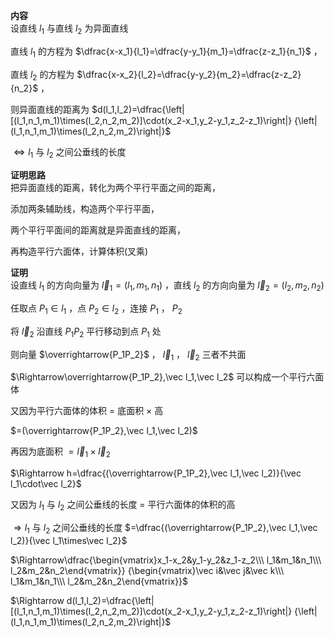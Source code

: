 **内容**  
设直线 $l_1$ 与直线 $l_2$ 为异面直线  
  
直线 $l_1$ 的方程为 $\dfrac{x-x_1}{l_1}=\dfrac{y-y_1}{m_1}=\dfrac{z-z_1}{n_1}$ ，  
  
直线 $l_2$ 的方程为 $\dfrac{x-x_2}{l_2}=\dfrac{y-y_2}{m_2}=\dfrac{z-z_2}{n_2}$ ，  
  
则异面直线的距离为 $d(l_1,l_2)=\dfrac{\left|[(l_1,n_1,m_1)\times(l_2,n_2,m_2)]\cdot(x_2-x_1,y_2-y_1,z_2-z_1)\right|}  
{\left|(l_1,n_1,m_1)\times(l_2,n_2,m_2)\right|}$  
  
$\Leftrightarrow l_1$ 与 $l_2$ 之间公垂线的长度  
  
**证明思路**  
把异面直线的距离，转化为两个平行平面之间的距离，  
  
添加两条辅助线，构造两个平行平面，  
  
两个平行平面间的距离就是异面直线的距离，  
  
再构造平行六面体，计算体积(叉乘)  
  
**证明**  
设直线 $l_1$ 的方向向量为 $\vec l_1=(l_1,m_1,n_1)$ ，直线 $l_2$ 的方向向量为 $\vec l_2=(l_2,m_2,n_2)$  
  
任取点 $P_1\in l_1$ ，点 $P_2\in l_2$ ，连接 $P_1$ ， $P_2$  
  
将 $\vec l_2$ 沿直线 $P_1P_2$ 平行移动到点 $P_1$ 处  
  
则向量 $\overrightarrow{P_1P_2}$ ， $\vec l_1$ ， $\vec l_2$ 三者不共面  
  
$\Rightarrow\overrightarrow{P_1P_2},\vec l_1,\vec l_2$ 可以构成一个平行六面体  
  
又因为平行六面体的体积 $=$ 底面积 $\times$ 高  
  
$=(\overrightarrow{P_1P_2},\vec l_1,\vec l_2)$  
  
再因为底面积 $=\vec l_1\times\vec l_2$  
  
$\Rightarrow h=\dfrac{(\overrightarrow{P_1P_2},\vec l_1,\vec l_2)}{\vec l_1\cdot\vec l_2}$  
  
又因为 $l_1$ 与 $l_2$ 之间公垂线的长度 $=$ 平行六面体的体积的高  
  
$\Rightarrow l_1$ 与 $l_2$ 之间公垂线的长度 $=\dfrac{(\overrightarrow{P_1P_2},\vec l_1,\vec l_2)}{\vec l_1\times\vec l_2}$  
  
$\Rightarrow\dfrac{\begin{vmatrix}x_1-x_2&y_1-y_2&z_1-z_2\\\ l_1&m_1&n_1\\\ l_2&m_2&n_2\end{vmatrix}}  
{\begin{vmatrix}\vec i&\vec j&\vec k\\\ l_1&m_1&n_1\\\ l_2&m_2&n_2\end{vmatrix}}$  
  
$\Rightarrow d(l_1,l_2)=\dfrac{\left|[(l_1,n_1,m_1)\times(l_2,n_2,m_2)]\cdot(x_2-x_1,y_2-y_1,z_2-z_1)\right|}  
{\left|(l_1,n_1,m_1)\times(l_2,n_2,m_2)\right|}$  
